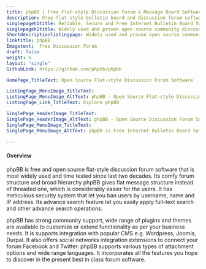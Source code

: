 ```yaml
---
title: phpBB | Free Flat-style Discussion Forum & Message Board Software
description: Free flat-style bulletin board and discussion forum software to build online communities. It also supports integration with Wordpress, Joomla and Durpal.
singlepageh1title: Reliable, Secure and Free Internet Bulletin Board Software
singlepageh2title: Widely used and proven open source community discussion forum software with best in class security system to deliver adequate social communication experience.
Shortdescriptionlistingpage: Widely used and proven open source community discussion forum software with best in class security system to deliver adequate social communication experience.
linktitle: phpBB
Imagetext:  Free Discussion Forum 
draft: false
weight: 5
layout: "single"
GithubLink: https://github.com/phpbb/phpbb

HomePage_TitleText: Open Source Flat-style Discussion Forum Software

ListingPage_MenuImage_TitleText: 
ListingPage_MenuImage_AltText: phpBB - Open Source Flat-style Discussion Forum Software
ListingPage_Link_TitleText: Explore phpBB

SinglePage_HeaderImage_TitleText: 
SinglePage_HeaderImage_AltText: phpBB - Open Source Discussion Forum Software
SinglePage_MenuImage_TitleText: 
SinglePage_MenuImage_AltText: phpBB is Free Internet Bulletin Board Software

---
```


#### Overview

phpBB is free and open source flat-style discussion forum software that is most widely used and time tested since last two decades. Its comfy forum structure and broad hierarchy phpBB gives flat message structure instead of threaded one, which is considerably easier for the users. It has meticulous security system that let you ban users by username, name and IP address. Its advance search feature let you easily apply full-text search and other advance search operations.

phpBB has strong community support, wide range of plugins and themes are available to customize or extend functionality as per your business needs. It is supports integration with popular CMS e.g. Wordpress, Joomla, Durpal. It also offers social networks integration extensions to connect your forum Facebook and Twitter. phpBB supports various types of attachment options and wide range languages. It incorporates all the features you hope to discover in the present best in class forum software.